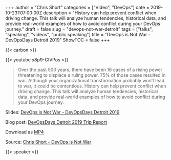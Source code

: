 +++
author = "Chris Short"
categories = ["Video", "DevOps"]
date = 2019-10-23T07:00:00Z
description = "History can help prevent conflict when driving change. This talk will analyze human tendencies, historical data, and provide real-world examples of how to avoid conflict during your DevOps journey."
draft = false
slug = "devops-not-war-detroit"
tags = ["talks", "speaking", "videos", "public speaking"]
title = "DevOps is Not War - DevOpsDays Detroit 2019"
ShowTOC = false
+++

{{< carbon >}}

{{< youtube x8p9-GIVPos >}}

> Over the past 500 years, there have been 16 cases of a rising power threatening to displace a ruling power. 75% of those cases resulted in war. Although your organizational transformation probably won’t lead to war, it could be contentious. History can help prevent conflict when driving change. This talk will analyze human tendencies, historical data, and provide real-world examples of how to avoid conflict during your DevOps journey.

Slides: [DevOps is Not War - DevOpsDays Detroit 2019](https://speakerdeck.com/chrisshort/devops-is-not-war-df415c22-a29d-4cab-8689-143f9922c0f3)  

Blog post: [DevOpsDays Detroit 2019 Trip Report](/devopsdays-detroit-2019-trip-report/)

Download as [MP4](https://shortcdn.com/chrisshort/DevOps-is-Not-War-DOD-Detroit.mp4)

Source: [Chris Short - DevOps is Not War](https://youtu.be/x8p9-GIVPos)

{{< speaker >}}

